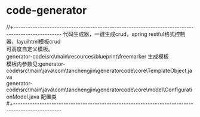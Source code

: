 # code-generator
//+--------------------------------------------------------------------------------------------------
代码生成器，一键生成crud，spring restful格式控制器，layuihtml模板crud \
可高度自定义模板。\
generator-code\src\main\resources\blueprint\freemarker 生成模板 \
模板内参数见:generator-code\src\main\java\com\tanchengjin\generatorcode\core\TemplateObject.java \
generator-code\src\main\java\com\tanchengjin\generatorcode\core\model\ConfigurationModel.java 配置类 \
#+--------------------------------------------------------------------------------------------------
